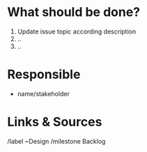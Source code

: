 # What should be done?

1. Update issue topic according description
2. ..
3. ..

# Responsible

* name/stakeholder

# Links & Sources

/label ~Design
/milestone Backlog
